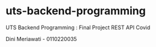 # uts-backend-programming
UTS Backend Programming : Final Project REST API Covid

Dini Meriawati - 0110220035
